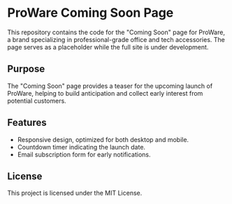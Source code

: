 # ProWare Coming Soon Page

This repository contains the code for the "Coming Soon" page for ProWare, a brand specializing in professional-grade office and tech accessories. The page serves as a placeholder while the full site is under development.

## Purpose
The "Coming Soon" page provides a teaser for the upcoming launch of ProWare, helping to build anticipation and collect early interest from potential customers.

## Features
- Responsive design, optimized for both desktop and mobile.
- Countdown timer indicating the launch date.
- Email subscription form for early notifications.

## License
This project is licensed under the MIT License.
